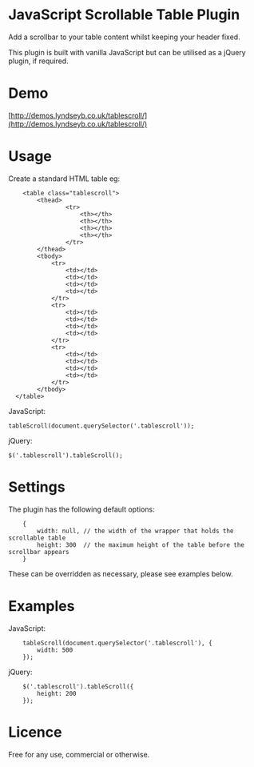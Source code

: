 # JavaScript Scrollable Table Plugin


Add a scrollbar to your table content whilst keeping your header fixed.

This plugin is built with vanilla JavaScript but can be utilised as a jQuery plugin, if required.

# Demo

[http://demos.lyndseyb.co.uk/tablescroll/](http://demos.lyndseyb.co.uk/tablescroll/)

# Usage

Create a standard HTML table eg:

```
    <table class="tablescroll">
        <thead>
        		<tr>
        			<th></th>
        			<th></th>
        			<th></th>
        			<th></th>
        		</tr>
    	</thead>
    	<tbody>
      		<tr>
      			<td></td>
      			<td></td>
      			<td></td>
      			<td></td>
      		</tr>
      		<tr>
      			<td></td>
      			<td></td>
      			<td></td>
      			<td></td>
      		</tr>
      		<tr>
      			<td></td>
      			<td></td>
      			<td></td>
      			<td></td>
      		</tr>
    	</tbody>
  </table>
```

JavaScript:

`tableScroll(document.querySelector('.tablescroll'));`

jQuery:

`$('.tablescroll').tableScroll();`

# Settings

The plugin has the following default options:

```
    {
        width: null, // the width of the wrapper that holds the scrollable table
        height: 300  // the maximum height of the table before the scrollbar appears
    }
```

These can be overridden as necessary, please see examples below.

# Examples

JavaScript:

```
    tableScroll(document.querySelector('.tablescroll'), {        
        width: 500     
    });
```

jQuery:

```
    $('.tablescroll').tableScroll({
        height: 200
    });

```

# Licence

Free for any use, commercial or otherwise.
